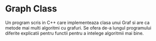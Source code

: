 # Graph Class

Un program scris in C++ care implementeaza clasa unui Graf si are ca metode mai multi algoritmi cu grafuri.
Se ofera de-a lungul programului diferite explicatii pentru functii pentru a intelege algoritmii mai bine.
